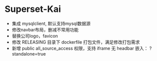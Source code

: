 Superset-Kai
====

* 集成 mysqlclient, 默认支持mysql数据源
* 修改navbar布局，删减不常用功能
* 替换公司logo，favicon
* 修改 RELEASING 目录下 dockerfile 打包文件，满足修改打包需求
* 新增 public all_source_access 权限，支持 iframe 无 headbar 嵌入： ?standalone=true